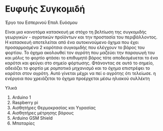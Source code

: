 # Ευφυής Συγκομιδή 

Έργο του Εσπερινού Επαλ Ευόσμου 

Είναι μια καινοτόμα κατασκευή με στόχο τη βελτίωση της συγκομιδής γεωργικών - αγροτικών προϊόντων και την προστασία του περιβάλλοντος.
Η κατασκευή αποτελείται από ένα αυτοκινούμενο όχημα που έχει προσαρμοσμένα 2 καρότσια συγκομιδής που ελέγχουν το βάρος του φορτίου. Το όχημα ακολουθεί τον αγρότη που μαζεύει την παραγωγή του και μόλις το φορτίο φτάσει το επιθυμητό βάρος τότε αποδεσμέυεται το ένα καρότσι και φεύγει στο σημείο φόρτωσης.
Φτάνοντας σε αυτό το σημείο, αδειάζει το φορτίο με ρομποτικό μηχανισμό και το όχημα επιστρέφει το καρότσι στον αγρότη. Αυτό γίνεται μέχρι να πεί ο αγρότης ότι τελείωσε.
η ενέργεια που χρειάζεται το όχημα προέρχεται μέσω ηλιακού συλλέκτη


Υλικά
1)	Arduino 1 
2)	Raspberry pi
3)	Αισθητήρες Θερμοκρασίας και Υγρασίας
4)	Αισθητήρες μέτρησης βάρους
5)	Arduino GSM Shield
6)	Μπαταρίες 

